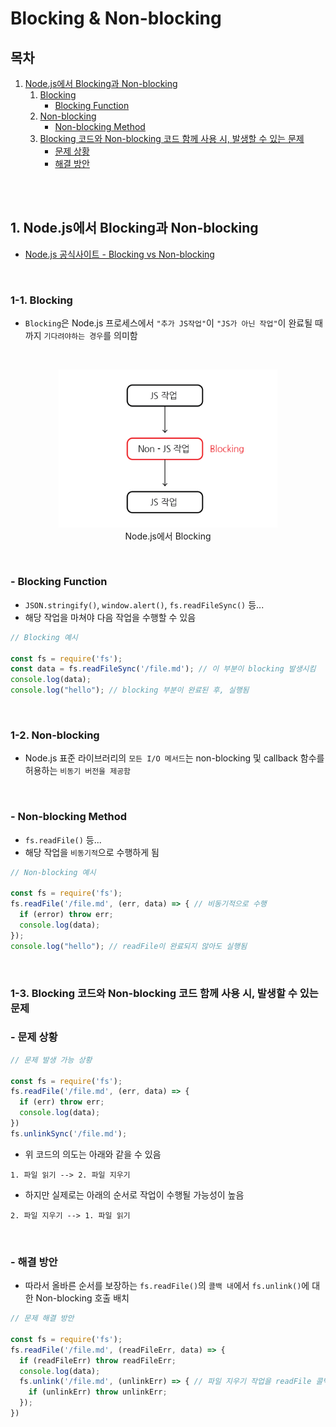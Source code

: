 # Blocking & Non-blocking

## 목차

1. [Node.js에서 Blocking과 Non-blocking](#1-nodejs에서-blocking과-non-blocking)
    1. [Blocking](#1-1-blocking)
        - [Blocking Function](#--blocking-function)
    2. [Non-blocking](#1-2-non-blocking)
        - [Non-blocking Method](#--non-blocking-method)
    3. [Blocking 코드와 Non-blocking 코드 함께 사용 시, 발생할 수 있는 문제](#1-3-blocking-코드와-non-blocking-코드-함께-사용-시-발생할-수-있는-문제)
        - [문제 상황](#--문제-상황)
        - [해결 방안](#--해결-방안)

<br/>
<br/>

## 1. Node.js에서 Blocking과 Non-blocking

- [Node.js 공식사이트 - Blocking vs Non-blocking](https://nodejs.org/en/learn/asynchronous-work/overview-of-blocking-vs-non-blocking)

<br/>

### 1-1. Blocking

- `Blocking`은 Node.js 프로세스에서 `"추가 JS작업"`이 `"JS가 아닌 작업"`이 완료될 때까지 `기다려야하는 경우`를 의미함

<br/>

<p align="center">
    <img src="../../assets/img/Nodejs_blocking.png" alt="blocking" width="350"/><br/>
    <span>Node.js에서 Blocking</span>
</p>

<br/>

### - Blocking Function

- `JSON.stringify()`, `window.alert()`, `fs.readFileSync()` 등...
- 해당 작업을 마쳐야 다음 작업을 수행할 수 있음

```javascript
// Blocking 예시

const fs = require('fs');
const data = fs.readFileSync('/file.md'); // 이 부분이 blocking 발생시킴
console.log(data);
console.log("hello"); // blocking 부분이 완료된 후, 실행됨
```

<br/>

### 1-2. Non-blocking

- Node.js 표준 라이브러리의 `모든 I/O 메서드`는 non-blocking 및 callback 함수를 허용하는 `비동기 버전을 제공함`

<br/>

### - Non-blocking Method

- `fs.readFile()` 등...
- 해당 작업을 `비동기적`으로 수행하게 됨

```javascript
// Non-blocking 예시

const fs = require('fs');
fs.readFile('/file.md', (err, data) => { // 비동기적으로 수행
  if (error) throw err;
  console.log(data);
});
console.log("hello"); // readFile이 완료되지 않아도 실행됨
```

<br/>

### 1-3. Blocking 코드와 Non-blocking 코드 함께 사용 시, 발생할 수 있는 문제

### - 문제 상황

```javascript
// 문제 발생 가능 상황

const fs = require('fs');
fs.readFile('/file.md', (err, data) => {
  if (err) throw err;
  console.log(data);
})
fs.unlinkSync('/file.md');
```

- 위 코드의 의도는 아래와 같을 수 있음

```
1. 파일 읽기 --> 2. 파일 지우기
```

- 하지만 실제로는 아래의 순서로 작업이 수행될 가능성이 높음

```
2. 파일 지우기 --> 1. 파일 읽기
```

<br/>

### - 해결 방안

- 따라서 올바른 순서를 보장하는 `fs.readFile()`의 `콜백 내`에서 `fs.unlink()`에 대한 Non-blocking 호출 배치

```javascript
// 문제 해결 방안

const fs = require('fs');
fs.readFile('/file.md', (readFileErr, data) => {
  if (readFileErr) throw readFileErr;
  console.log(data);
  fs.unlink('/file.md', (unlinkErr) => { // 파일 지우기 작업을 readFile 콜백에서 수행되도록 함
    if (unlinkErr) throw unlinkErr;
  });
})
```
